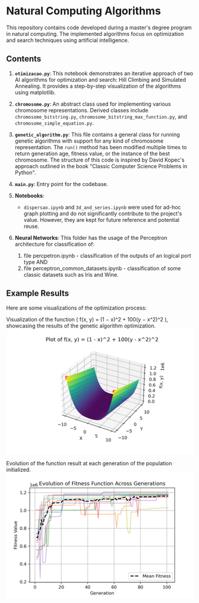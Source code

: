 # Natural Computing Algorithms

This repository contains code developed during a master's degree program in natural computing. The implemented algorithms focus on optimization and search techniques using artificial intelligence.

## Contents

1. **`otimizacao.py`**: This notebook demonstrates an iterative approach of two AI algorithms for optimization and search: Hill Climbing and Simulated Annealing. It provides a step-by-step visualization of the algorithms using matplotlib.

2. **`chromosome.py`**: An abstract class used for implementing various chromosome representations. Derived classes include `chromosome_bitstring.py`, `chromosome_bitstring_max_function.py`, and `chromosome_simple_equation.py`.

3. **`genetic_algorithm.py`**: This file contains a general class for running genetic algorithms with support for any kind of chromosome representation. The `run()` method has been modified multiple times to return generation age, fitness value, or the instance of the best chromosome. The structure of this code is inspired by David Kopec's approach outlined in the book "Classic Computer Science Problems in Python".

4. **`main.py`**: Entry point for the codebase.

5. **Notebooks**:
   - `dispersao.ipynb` and `3d_and_series.ipynb` were used for ad-hoc graph plotting and do not significantly contribute to the project's value. However, they are kept for future reference and potential reuse.

6. **Neural Networks**: This folder has the usage of the Perceptron architecture for classification of:
   1. file percpetron.ipynb - classification of the outputs of an logical port type AND
   2. file perceptron_common_datasets.ipynb - classification of some classic datasets such as Iris and Wine.
## Example Results

Here are some visualizations of the optimization process:

Visualization of the function \( f(x, y) = (1 − x)^2 + 100(y − x^2)^2 \), showcasing the results of the genetic algorithm optimization.
![3D Graph](3d.png)   
  
Evolution of the function result at each generation of the population initialized.
![Fitness Graph](fitness.png) 
